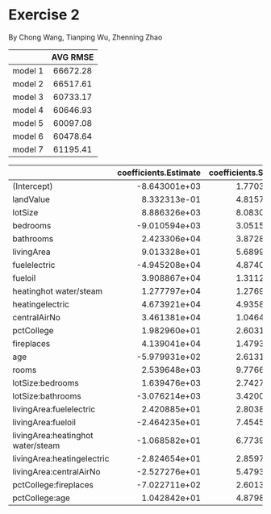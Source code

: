 Exercise 2
==========

By Chong Wang, Tianping Wu, Zhenning Zhao

|         | AVG RMSE |
|---------|:--------:|
| model 1 | 66672.28 |
| model 2 | 66517.61 |
| model 3 | 60733.17 |
| model 4 | 60646.93 |
| model 5 | 60097.08 |
| model 6 | 60478.64 |
| model 7 | 61195.41 |

|                                   |  coefficients.Estimate|  coefficients.Std..Error|  coefficients.t.value|  coefficients.Pr...t..|
|-----------------------------------|----------------------:|------------------------:|---------------------:|----------------------:|
| (Intercept)                       |          -8.643001e+03|             1.770303e+04|            -0.4882215|              0.6254558|
| landValue                         |           8.332313e-01|             4.815750e-02|            17.3022099|              0.0000000|
| lotSize                           |           8.886326e+03|             8.083021e+03|             1.0993817|              0.2717569|
| bedrooms                          |          -9.010594e+03|             3.051553e+03|            -2.9527897|              0.0031923|
| bathrooms                         |           2.423306e+04|             3.872891e+03|             6.2571003|              0.0000000|
| livingArea                        |           9.013328e+01|             5.689994e+00|            15.8406634|              0.0000000|
| fuelelectric                      |          -4.945208e+04|             4.874015e+04|            -1.0146066|              0.3104374|
| fueloil                           |           3.908867e+04|             1.311235e+04|             2.9810578|              0.0029133|
| heatinghot water/steam            |           1.277797e+04|             1.276971e+04|             1.0006468|              0.3171397|
| heatingelectric                   |           4.673921e+04|             4.935837e+04|             0.9469359|              0.3438057|
| centralAirNo                      |           3.461381e+04|             1.046454e+04|             3.3077241|              0.0009602|
| pctCollege                        |           1.982960e+01|             2.603112e+02|             0.0761765|              0.9392876|
| fireplaces                        |           4.139041e+04|             1.479376e+04|             2.7978287|              0.0052026|
| age                               |          -5.979931e+02|             2.613114e+02|            -2.2884313|              0.0222343|
| rooms                             |           2.539648e+03|             9.776609e+02|             2.5976782|              0.0094665|
| lotSize:bedrooms                  |           1.639476e+03|             2.742749e+03|             0.5977493|              0.5500866|
| lotSize:bathrooms                 |          -3.076214e+03|             3.420065e+03|            -0.8994609|              0.3685343|
| livingArea:fuelelectric           |           2.420885e+01|             2.803848e+01|             0.8634150|              0.3880308|
| livingArea:fueloil                |          -2.464235e+01|             7.454578e+00|            -3.3056672|              0.0009672|
| livingArea:heatinghot water/steam |          -1.068582e+01|             6.773995e+00|            -1.5774770|              0.1148714|
| livingArea:heatingelectric        |          -2.824654e+01|             2.859791e+01|            -0.9877132|              0.3234334|
| livingArea:centralAirNo           |          -2.527276e+01|             5.479314e+00|            -4.6123959|              0.0000043|
| pctCollege:fireplaces             |          -7.022711e+02|             2.601372e+02|            -2.6996180|              0.0070106|
| pctCollege:age                    |           1.042842e+01|             4.879803e+00|             2.1370580|              0.0327353|
